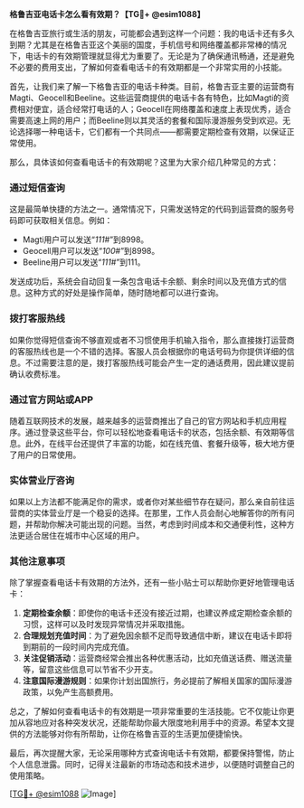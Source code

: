 **格鲁吉亚电话卡怎么看有效期？【TG💪+ @esim1088】**

在格鲁吉亚旅行或生活的朋友，可能都会遇到这样一个问题：我的电话卡还有多久到期？尤其是在格鲁吉亚这个美丽的国度，手机信号和网络覆盖都非常棒的情况下，电话卡的有效期管理就显得尤为重要了。无论是为了确保通讯畅通，还是避免不必要的费用支出，了解如何查看电话卡的有效期都是一个非常实用的小技能。

首先，让我们来了解一下格鲁吉亚的电话卡种类。目前，格鲁吉亚主要的运营商有Magti、Geocell和Beeline。这些运营商提供的电话卡各有特色，比如Magti的资费相对便宜，适合经常打电话的人；Geocell在网络覆盖和速度上表现优秀，适合需要高速上网的用户；而Beeline则以其灵活的套餐和国际漫游服务受到欢迎。无论选择哪一种电话卡，它们都有一个共同点——都需要定期检查有效期，以保证正常使用。

那么，具体该如何查看电话卡的有效期呢？这里为大家介绍几种常见的方式：

### **通过短信查询**
这是最简单快捷的方法之一。通常情况下，只需发送特定的代码到运营商的服务号码即可获取相关信息。例如：
- Magti用户可以发送“*111*#”到8998。
- Geocell用户可以发送“*100*#”到8998。
- Beeline用户可以发送“*111*#”到111。

发送成功后，系统会自动回复一条包含电话卡余额、剩余时间以及充值方式的信息。这种方式的好处是操作简单，随时随地都可以进行查询。

### **拨打客服热线**
如果你觉得短信查询不够直观或者不习惯使用手机输入指令，那么直接拨打运营商的客服热线也是一个不错的选择。客服人员会根据你的电话号码为你提供详细的信息。不过需要注意的是，拨打客服热线可能会产生一定的通话费用，因此建议提前确认收费标准。

### **通过官方网站或APP**
随着互联网技术的发展，越来越多的运营商推出了自己的官方网站和手机应用程序。通过登录这些平台，你可以轻松地查看电话卡的状态，包括余额、有效期等信息。此外，在线平台还提供了丰富的功能，如在线充值、套餐升级等，极大地方便了用户的日常使用。

### **实体营业厅咨询**
如果以上方法都不能满足你的需求，或者你对某些细节存在疑问，那么亲自前往运营商的实体营业厅是一个稳妥的选择。在那里，工作人员会耐心地解答你的所有问题，并帮助你解决可能出现的问题。当然，考虑到时间成本和交通便利性，这种方法更适合居住在城市中心区域的用户。

### **其他注意事项**
除了掌握查看电话卡有效期的方法外，还有一些小贴士可以帮助你更好地管理电话卡：
1. **定期检查余额**：即使你的电话卡还没有接近过期，也建议养成定期检查余额的习惯，这样可以及时发现异常情况并采取措施。
2. **合理规划充值时间**：为了避免因余额不足而导致通信中断，建议在电话卡即将到期前的一段时间内完成充值。
3. **关注促销活动**：运营商经常会推出各种优惠活动，比如充值送话费、赠送流量等，留意这些信息可以节省不少开支。
4. **注意国际漫游规则**：如果你计划出国旅行，务必提前了解相关国家的国际漫游政策，以免产生高额费用。

总之，了解如何查看电话卡的有效期是一项非常重要的生活技能。它不仅能让你更加从容地应对各种突发状况，还能帮助你最大限度地利用手中的资源。希望本文提供的方法能够对你有所帮助，让你在格鲁吉亚的生活更加便捷愉快。

最后，再次提醒大家，无论采用哪种方式查询电话卡有效期，都要保持警惕，防止个人信息泄露。同时，记得关注最新的市场动态和技术进步，以便随时调整自己的使用策略。

[[TG💪+ @esim1088](https://t.me/s/esim1088) ![Image](https://i.postimg.cc/4NQfJmqS/Snipaste-2025-05-13-00-14-12.png)]